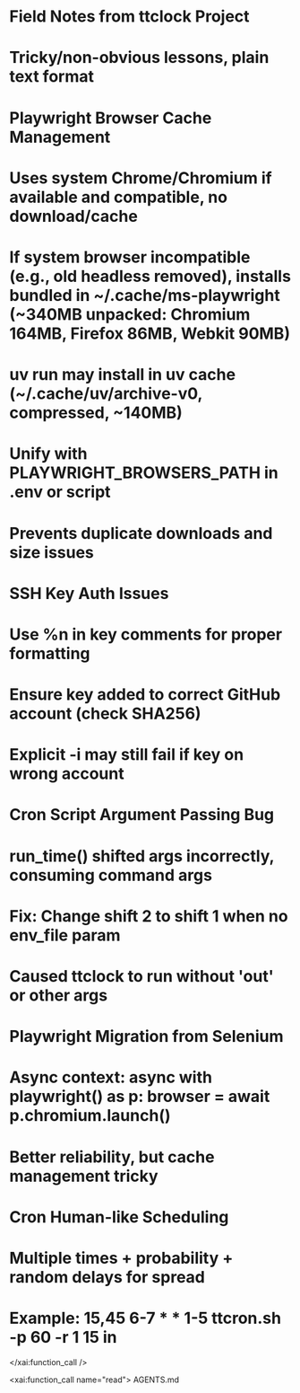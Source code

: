 # Field Notes from ttclock Project
# Tricky/non-obvious lessons, plain text format

# Playwright Browser Cache Management
# Uses system Chrome/Chromium if available and compatible, no download/cache
# If system browser incompatible (e.g., old headless removed), installs bundled in ~/.cache/ms-playwright (~340MB unpacked: Chromium 164MB, Firefox 86MB, Webkit 90MB)
# uv run may install in uv cache (~/.cache/uv/archive-v0, compressed, ~140MB)
# Unify with PLAYWRIGHT_BROWSERS_PATH in .env or script
# Prevents duplicate downloads and size issues

# SSH Key Auth Issues
# Use %n in key comments for proper formatting
# Ensure key added to correct GitHub account (check SHA256)
# Explicit -i may still fail if key on wrong account

# Cron Script Argument Passing Bug
# run_time() shifted args incorrectly, consuming command args
# Fix: Change shift 2 to shift 1 when no env_file param
# Caused ttclock to run without 'out' or other args

# Playwright Migration from Selenium
# Async context: async with playwright() as p: browser = await p.chromium.launch()
# Better reliability, but cache management tricky

# Cron Human-like Scheduling
# Multiple times + probability + random delays for spread
# Example: 15,45 6-7 * * 1-5 ttcron.sh -p 60 -r 1 15 in</content>
</xai:function_call />

<xai:function_call name="read">
<parameter name="filePath">AGENTS.md